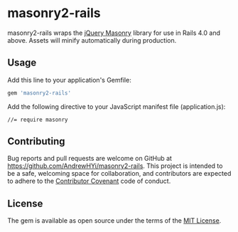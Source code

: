 # masonry2-rails

masonry2-rails wraps the [jQuery Masonry](http://masonry.desandro.com/) library for use in Rails 4.0 and above. Assets will minify automatically during production.

## Usage

Add this line to your application's Gemfile:

```ruby
gem 'masonry2-rails'
```

Add the following directive to your JavaScript manifest file (application.js):

    //= require masonry

## Contributing

Bug reports and pull requests are welcome on GitHub at https://github.com/AndrewHYi/masonry2-rails. This project is intended to be a safe, welcoming space for collaboration, and contributors are expected to adhere to the [Contributor Covenant](contributor-covenant.org) code of conduct.


## License

The gem is available as open source under the terms of the [MIT License](http://opensource.org/licenses/MIT).
